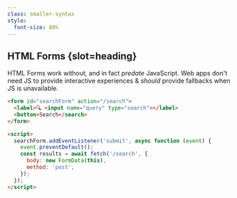 ```yaml
---
class: smaller-syntax
style:
  font-size: 80%
---
```

## HTML Forms {slot=heading}

HTML Forms work without, and in fact *predate* JavaScript. Web apps don't need 
JS to provide interactive experiences & *should* provide fallbacks when JS is 
unavailable.

```html
<form id="searchForm" action="/search">
  <label>🔍 <input name="query" type="search"></label>
  <button>Search</search>
</form>

<script>
  searchForm.addEventListener('submit', async function (event) {
    event.preventDefault();
    const results = await fetch('/search', {
      body: new FormData(this),
      method: 'post',
    });
  });
</script>
```
